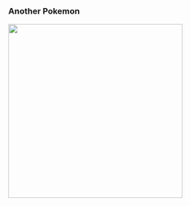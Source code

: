### Another Pokemon


<img src="https://archives.bulbagarden.net/media/upload/f/fd/772Type_Null.png" width='350' />